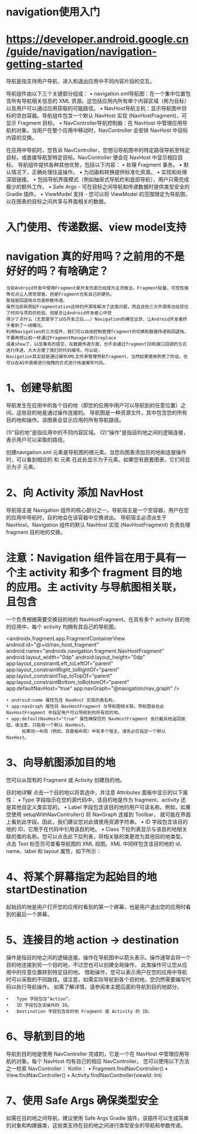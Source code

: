 # navigation使用入门
# https://developer.android.google.cn/guide/navigation/navigation-getting-started


导航是指支持用户导航、进入和退出应用中不同内容片段的交互。

导航组件由以下三个关键部分组成：
•	navigation.xml导航图：在一个集中位置包含所有导航相关信息的 XML 资源。这包括应用内所有单个内容区域（称为目标）以及用户可以通过应用获取的可能路径。
•	NavHost导航主机：显示导航图中目标的空白容器。导航组件包含一个默认 NavHost 实现 (NavHostFragment)，可显示 Fragment 目标。
•	NavController导航控制器：在 NavHost 中管理应用导航的对象。当用户在整个应用中移动时，NavController 会安排 NavHost 中目标内容的交换。

在应用中导航时，您告诉 NavController，您想沿导航图中的特定路径导航至特定目标，或直接导航至特定目标。NavController 便会在 NavHost 中显示相应目标。
导航组件提供各种其他优势，包括以下内容：
•	处理 Fragment 事务。
•	默认情况下，正确处理往返操作。
•	为动画和转换提供标准化资源。
•	实现和处理深层链接。
•	包括导航界面模式（例如抽屉式导航栏和底部导航），用户只需完成极少的额外工作。
•	Safe Args - 可在目标之间导航和传递数据时提供类型安全的 Gradle 插件。
•	ViewModel 支持 - 您可以将 ViewModel 的范围限定为导航图，以在图表的目标之间共享与界面相关的数据。

# 入门使用、传递数据、view model支持
# navigation 真的好用吗？之前用的不是好好的吗？有啥确定？
    当前Android开发中使用Fragment来开发页面已经成为主流做法。Fragment轻量、可控性强等优点让人感觉很香。但是Fragment也有自己的硬伤，
    那就是回退栈与页面参数传递。
    虽然当前有例如Fragmentation这样的开源库解决了这类问题，而且这些三方开源库也经受住了时间与项目的检验。但是总让Android开发者心中觉
    得少了点什么（尤其是学了iOS开发之后。。。）Navigation的横空出世，让Android开发者终于看到了一线曙光。
    利用Navigation的三大组件，我们可以自由控制管理fragment的切换和数据传递和回退栈，不要再想以前一样通过FragmentManager进行replace
    或者show了，以及事务的提交，在数据传递方面，也不会通过fragmentID和接口回调的方式进行传递，大大方便了我们的代码编写。可以说，
    Navigation其实就是通过编写XML文件来管理导航fragment，当然如果使用熟悉了的话，也可以在AS中直接进行拖拽的方式进行快速编写代码。

# 1、创建导航图
导航发生在应用中的各个目的地（即您的应用中用户可以导航到的任意位置）之间。这些目的地是通过操作连接的。
导航图是一种资源文件，其中包含您的所有目的地和操作。该图表会显示应用的所有导航路径。

(1)“目的地”是指应用中的不同内容区域。
(2)“操作”是指目的地之间的逻辑连接，表示用户可以采取的路径。

创建navigation.xml
<navigation> 元素是导航图的根元素。当您向图表添加目的地和连接操作时，可以看到相应的 <destination> 和 <action> 元素
在此处显示为子元素。如果您有嵌套图表，它们将显示为子 <navigation> 元素。

# 2、向 Activity 添加 NavHost
导航宿主是 Navigation 组件的核心部分之一。导航宿主是一个空容器，用户在您的应用中导航时，目的地会在该容器中交换进出。
导航宿主必须派生于 NavHost。Navigation 组件的默认 NavHost 实现 (NavHostFragment) 负责处理 fragment 目的地的交换。
# 注意：Navigation 组件旨在用于具有一个主 activity 和多个 fragment 目的地的应用。主 activity 与导航图相关联，且包含
一个负责根据需要交换目的地的 NavHostFragment。在具有多个 activity 目的地的应用中，每个 activity 均拥有其自己的导航图。

<androidx.fragment.app.FragmentContainerView
    android:id="@+id/nav_host_fragment"
    android:name="androidx.navigation.fragment.NavHostFragment"
    android:layout_width="0dp"
    android:layout_height="0dp"
    app:layout_constraintLeft_toLeftOf="parent"
    app:layout_constraintRight_toRightOf="parent"
    app:layout_constraintTop_toTopOf="parent"
    app:layout_constraintBottom_toBottomOf="parent"
    app:defaultNavHost="true"
    app:navGraph="@navigation/nav_graph" />

	• android:name 属性包含 NavHost 实现的类名称。
	• app:navGraph 属性将 NavHostFragment 与导航图相关联。导航图会在此 NavHostFragment 中指定用户可以导航到的所有目的地。
	• app:defaultNavHost="true" 属性确保您的 NavHostFragment 会拦截系统返回按钮。请注意，只能有一个默认 NavHost。
          如果同一布局（例如，双窗格布局）中有多个宿主，请务必仅指定一个默认 NavHost。

# 3、向导航图添加目的地
您可以从现有的 Fragment 或 Activity 创建目的地。

目的地详解
点击一个目的地以将其选中，并注意 Attributes 面板中显示的以下属性：
•	Type 字段指示在您的源代码中，该目的地是作为 fragment、activity 还是其他自定义类实现的。
•	Label 字段包含该目的地的用户可读名称。例如，如果您使用 setupWithNavController() 将 NavGraph 连接到 Toolbar，
    就可能在界面上看到此字段。因此，我们建议您对此值使用资源字符串。
•	ID 字段包含该目的地的 ID，它用于在代码中引用该目的地。
•	Class 下拉列表显示与该目的地相关联的类的名称。您可以点击此下拉列表，将相关联的类更改为其他目的地类型。
点击 Text 标签页可查看导航图的 XML 视图。XML 中同样包含该目的地的 id、name、label 和 layout 属性，如下所示：

<?xml version="1.0" encoding="utf-8"?>
<navigation xmlns:app="http://schemas.android.com/apk/res-auto"
    xmlns:tools="http://schemas.android.com/tools"
    xmlns:android="http://schemas.android.com/apk/res/android"
    app:startDestination="@id/blankFragment">
    <fragment
        android:id="@+id/blankFragment"
        android:name="com.example.cashdog.cashdog.BlankFragment"
        android:label="@string/label_blank"
        tools:layout="@layout/fragment_blank" />
</navigation>

# 4、将某个屏幕指定为起始目的地 startDestination
起始目的地是用户打开您的应用时看到的第一个屏幕，也是用户退出您的应用时看到的最后一个屏幕。

# 5、连接目的地 action -> destination
操作是指目的地之间的逻辑连接。操作在导航图中以箭头表示。操作通常会将一个目的地连接到另一个目的地，不过您也可以创建全局操作，
此类操作可让您从应用中的任意位置转到特定目的地。
借助操作，您可以表示用户在您的应用中导航时可以采取的不同路径。请注意，如需实际导航到各个目的地，您仍然需要编写代码以执行导航操作。
如需了解详情，请参阅本主题后面的导航到目的地部分。

<?xml version="1.0" encoding="utf-8"?>
<navigation xmlns:app="http://schemas.android.com/apk/res-auto"
    xmlns:tools="http://schemas.android.com/tools"
    xmlns:android="http://schemas.android.com/apk/res/android"
    app:startDestination="@id/blankFragment">
    <fragment
        android:id="@+id/blankFragment"
        android:name="com.example.cashdog.cashdog.BlankFragment"
        android:label="@string/label_blank"
        tools:layout="@layout/fragment_blank" >
        <action
            android:id="@+id/action_blankFragment_to_blankFragment2"
            app:destination="@id/blankFragment2" /> 
    </fragment>
    <fragment
        android:id="@+id/blankFragment2"
        android:name="com.example.cashdog.cashdog.BlankFragment2"
        android:label="@string/label_blank_2"
        tools:layout="@layout/fragment_blank_fragment2" />
</navigation>

	•	Type 字段包含“Action”。
	•	ID 字段包含该操作的 ID。
	•	Destination 字段包含目的地 Fragment 或 Activity 的 ID。

# 6、导航到目的地
导航到目的地是使用 NavController 完成的，它是一个在 NavHost 中管理应用导航的对象。每个 NavHost 均有自己的相应 NavController。
您可以使用以下方法之一检索 NavController：
    Kotlin：
    •	Fragment.findNavController()
    •	View.findNavController()
    •	Activity.findNavController(viewId: Int)

# 7、使用 Safe Args 确保类型安全
如需在目的地之间导航，建议使用 Safe Args Gradle 插件。该插件可以生成简单的对象和构建器类，这些类支持在目的地之间进行类型安全的导航和参数传递。

